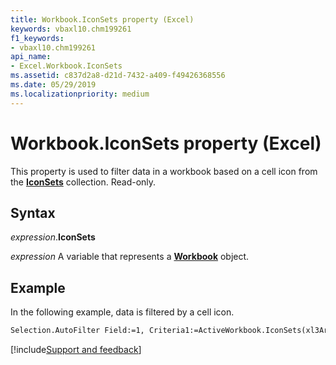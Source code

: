 ```yaml
---
title: Workbook.IconSets property (Excel)
keywords: vbaxl10.chm199261
f1_keywords:
- vbaxl10.chm199261
api_name:
- Excel.Workbook.IconSets
ms.assetid: c837d2a8-d21d-7432-a409-f49426368556
ms.date: 05/29/2019
ms.localizationpriority: medium
---
```



# Workbook.IconSets property (Excel)

This property is used to filter data in a workbook based on a cell icon from the **[IconSets](excel.iconsets.md)** collection. Read-only.


## Syntax

_expression_.**IconSets**

_expression_ A variable that represents a **[Workbook](Excel.Workbook.md)** object.


## Example

In the following example, data is filtered by a cell icon.

```vb
Selection.AutoFilter Field:=1, Criteria1:=ActiveWorkbook.IconSets(xl3Arrows).Item(1), Operator:=xlFilterIcon
```




[!include[Support and feedback](~/includes/feedback-boilerplate.md)]